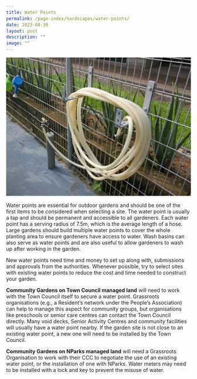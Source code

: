 ```yaml
---
title: Water Points
permalink: /page-index/hardscapes/water-points/
date: 2023-08-30
layout: post
description: ""
image: ""
---
```

<section>
<img title="" src="/images/Hardscapes/WaterPoint_JacChua.jpg">
<p>Water points are essential for outdoor gardens and should be one of the first items to be considered when selecting a site. The water point is usually a tap and should be permanent and accessible to all gardeners. Each water point has a serving radius of 7.5m, which is the average length of a hose. Large gardens should build multiple water points to cover the whole planting area to ensure gardeners have access to water. Wash basins can also serve as water points and are also useful to allow gardeners to wash up after working in the garden.</p>
<p>New water points need time and money to set up along with, submissions and approvals from the authorities. Whenever possible, try to select sites with existing water points to reduce the cost and time needed to construct your garden.</p> 
<p><b>Community Gardens on Town Council managed land</b> will need to work with the Town Council itself to secure a water point. Grassroots organisations (e.g., a Resident’s network under the People’s Association) can help to manage this aspect for community groups, but organisations like preschools or senior care centres can contact the Town Council directly. Many void decks, Senior Activity Centres and community facilities will usually have a water point nearby. If the garden site is not close to an existing water point, a new one will need to be installed by the Town Council. </p>
<p><b>Community Gardens on NParks managed land</b> will need a Grassroots Organisation to work with their CCC to negotiate the use of an existing water point, or the installation of one with NParks.  Water meters may need to be installed with a lock and key to prevent the misuse of water. </p></section>